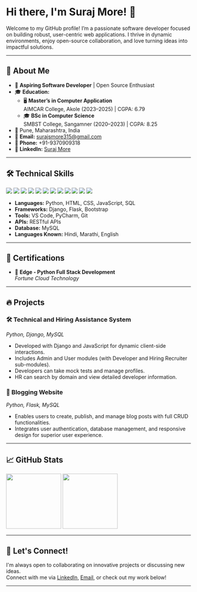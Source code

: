 # Hi there, I'm Suraj More! 👋

Welcome to my GitHub profile! I’m a passionate software developer focused on building robust, user-centric web applications. I thrive in dynamic environments, enjoy open-source collaboration, and love turning ideas into impactful solutions.

---

## 🚀 About Me

- 💼 **Aspiring Software Developer** | Open Source Enthusiast
- 🎓 **Education:**  
  - 🖥️ **Master’s in Computer Application**  
    AIMCAR College, Akole (2023–2025) | CGPA: 6.79  
  - 🎓 **BSc in Computer Science**  
    SMBST College, Sangamner (2020–2023) | CGPA: 8.25
- 📍 Pune, Maharashtra, India
- 📧 **Email:** [surajsmore315@gmail.com](mailto:surajsmore315@gmail.com)  
- 📱 **Phone:** +91-9370909318  
- 💼 **LinkedIn:** [Suraj More](https://www.linkedin.com/in/suraj-more-0a6023253)  

---

## 🛠️ Technical Skills

<p>
  <img src="https://img.shields.io/badge/Python-3776AB?style=for-the-badge&logo=python&logoColor=white"/>
  <img src="https://img.shields.io/badge/Django-092E20?style=for-the-badge&logo=django&logoColor=white"/>
  <img src="https://img.shields.io/badge/Flask-000000?style=for-the-badge&logo=flask&logoColor=white"/>
  <img src="https://img.shields.io/badge/JavaScript-F7DF1E?style=for-the-badge&logo=javascript&logoColor=black"/>
  <img src="https://img.shields.io/badge/HTML5-E34F26?style=for-the-badge&logo=html5&logoColor=white"/>
  <img src="https://img.shields.io/badge/CSS3-1572B6?style=for-the-badge&logo=css3&logoColor=white"/>
  <img src="https://img.shields.io/badge/Bootstrap-7952B3?style=for-the-badge&logo=bootstrap&logoColor=white"/>
  <img src="https://img.shields.io/badge/MySQL-4479A1?style=for-the-badge&logo=mysql&logoColor=white"/>
  <img src="https://img.shields.io/badge/REST%20API-005571?style=for-the-badge&logo=rest&logoColor=white"/>
  <img src="https://img.shields.io/badge/VS%20Code-0078D4?style=for-the-badge&logo=visual-studio-code&logoColor=white"/>
  <img src="https://img.shields.io/badge/PyCharm-000000?style=for-the-badge&logo=pycharm&logoColor=white"/>
  <img src="https://img.shields.io/badge/Git-F05032?style=for-the-badge&logo=git&logoColor=white"/>
</p>

- **Languages:** Python, HTML, CSS, JavaScript, SQL  
- **Frameworks:** Django, Flask, Bootstrap  
- **Tools:** VS Code, PyCharm, Git  
- **APIs:** RESTful APIs  
- **Database:** MySQL  
- **Languages Known:** Hindi, Marathi, English

---

## 📃 Certifications

- 🏅 **Edge - Python Full Stack Development**  
  *Fortune Cloud Technology*

---

## 🔥 Projects

### 🛠️ Technical and Hiring Assistance System  
*Python, Django, MySQL*  
- Developed with Django and JavaScript for dynamic client-side interactions.
- Includes Admin and User modules (with Developer and Hiring Recruiter sub-modules).
- Developers can take mock tests and manage profiles.
- HR can search by domain and view detailed developer information.

### 📝 Blogging Website  
*Python, Flask, MySQL*  
- Enables users to create, publish, and manage blog posts with full CRUD functionalities.
- Integrates user authentication, database management, and responsive design for superior user experience.

---

## 📈 GitHub Stats

<p>
  <img src="https://github-readme-stats.vercel.app/api?username=surajsm31&show_icons=true&theme=github_dark" height="150"/>
  <img src="https://github-readme-stats.vercel.app/api/top-langs/?username=surajsm31&layout=compact&theme=github_dark" height="150"/>
</p>

---

## 🤝 Let's Connect!

I'm always open to collaborating on innovative projects or discussing new ideas.  
Connect with me via [LinkedIn](https://www.linkedin.com/in/suraj-more-0a6023253), [Email](mailto:surajsmore315@gmail.com), or check out my work below!

---

<!--
**surajsm31/surajsm31** is a ✨ special ✨ repository because its `README.md` (this file) appears on your GitHub profile.
-->
